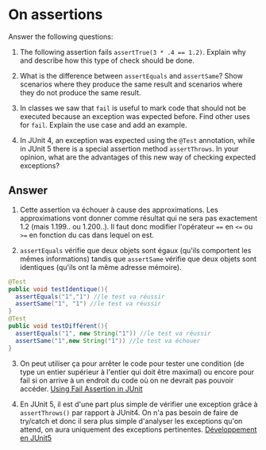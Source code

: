 # On assertions

Answer the following questions:

1. The following assertion fails `assertTrue(3 * .4 == 1.2)`. Explain why and describe how this type of check should be done.

2. What is the difference between `assertEquals` and `assertSame`? Show scenarios where they produce the same result and scenarios where they do not produce the same result.

3. In classes we saw that `fail` is useful to mark code that should not be executed because an exception was expected before. Find other uses for `fail`. Explain the use case and add an example.

4. In JUnit 4, an exception was expected using the `@Test` annotation, while in JUnit 5 there is a special assertion method `assertThrows`. In your opinion, what are the advantages of this new way of checking expected exceptions?

## Answer

1. Cette assertion va échouer à cause des approximations. Les approximations vont donner comme résultat qui ne sera pas exactement 1.2 (mais 1.199.. ou 1.200..). Il faut donc modifier l'opérateur `==` en `<=` ou `>=` en fonction du cas dans lequel on est.

2. `assertEquals` vérifie que deux objets sont égaux (qu'ils comportent les mêmes informations) tandis que `assertSame` vérifie que deux objets sont identiques (qu'ils ont la même adresse mémoire).

```java
@Test
public void testIdentique(){
  assertEquals("1","1") //le test va réussir
  assertSame("1", "1") //le test va réussir
}
@Test
public void testDifférent(){
  assertEquals("1", new String("1")) //le test va réussir
  assertSame("1",new String("1")) //le test va échouer
}
```

3. On peut utiliser ça pour arrêter le code pour tester une condition (de type un entier supérieur à l'entier qui doit être maximal) ou encore pour fail si on arrive à un endroit du code où on ne devrait pas pouvoir accéder. [Using Fail Assertion in JUnit](https://www.baeldung.com/junit-fail)

4. En JUnit 5, il est d'une part plus simple de vérifier une exception grâce à `assertThrows()` par rapport à JUnit4. On n'a pas besoin de faire de try/catch et donc il sera plus simple d'analyser les exceptions qu'on attend, on aura uniquement des exceptions pertinentes. [Développement en JUnit5](https://www.jmdoudoux.fr/java/dej/chap-junit5.htm)
